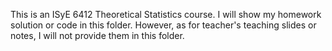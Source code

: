 This is an ISyE 6412 Theoretical Statistics course.
I will show my homework solution or code in this folder.
However, as for teacher's teaching slides or notes, I will not provide them in this folder.

